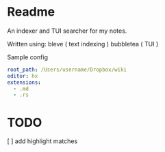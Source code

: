 # Readme 
An indexer and TUI searcher for my notes.

Written using: 
  bleve ( text indexing )
  bubbletea ( TUI )


Sample config
``` yaml
root_path: /Users/username/Dropbox/wiki
editor: hx
extensions: 
  - .md
  - .rs
```

# TODO 
[ ] add highlight  matches


